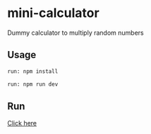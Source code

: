 # mini-calculator

Dummy calculator to multiply random numbers

## Usage

```bash
run: npm install

run: npm run dev
```

## Run

[Click here](http://localhost:9000)